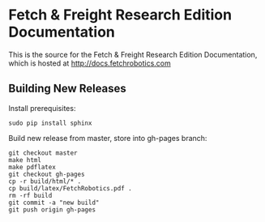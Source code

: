 Fetch & Freight Research Edition Documentation
==============================================

This is the source for the Fetch & Freight Research Edition Documentation,
which is  hosted at http://docs.fetchrobotics.com

Building New Releases
---------------------

Install prerequisites:

```
sudo pip install sphinx
```

Build new release from master, store into gh-pages branch:

```
git checkout master
make html
make pdflatex
git checkout gh-pages
cp -r build/html/* .
cp build/latex/FetchRobotics.pdf .
rm -rf build
git commit -a "new build"
git push origin gh-pages
```
